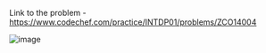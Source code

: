 Link to the problem - https://www.codechef.com/practice/INTDP01/problems/ZCO14004


![image](https://github.com/Haleshot/Competitive-Programming/assets/57552973/ff0f74d4-819d-473a-9047-994c32fd5d07)
